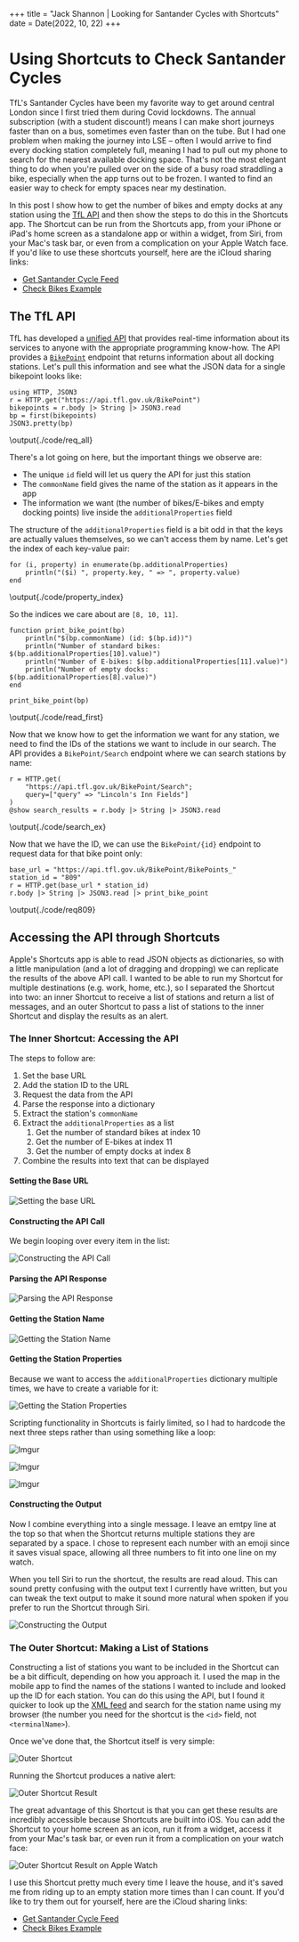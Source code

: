 +++
title = "Jack Shannon | Looking for Santander Cycles with Shortcuts"
date = Date(2022, 10, 22)
+++

# Using Shortcuts to Check Santander Cycles

TfL's Santander Cycles have been my favorite way to get around central London since I first tried them during Covid lockdowns. The annual subscription (with a student discount!) means I can make short journeys faster than on a bus, sometimes even faster than on the tube. But I had one problem when making the journey into LSE – often I would arrive to find every docking station completely full, meaning I had to pull out my phone to search for the nearest available docking space. That's not the most elegant thing to do when you're pulled over on the side of a busy road straddling a bike, especially when the app turns out to be frozen. I wanted to find an easier way to check for empty spaces near my destination.

In this post I show how to get the number of bikes and empty docks at any station using the [TfL API](https://tfl.gov.uk/info-for/open-data-users/unified-api#on-this-page-1) and then show the steps to do this in the Shortcuts app. The Shortcut can be run from the Shortcuts app, from your iPhone or iPad's home screen as a standalone app or within a widget, from Siri, from your Mac's task bar, or even from a complication on your Apple Watch face. If you'd like to use these shortcuts yourself, here are the iCloud sharing links:

- [Get Santander Cycle Feed](https://www.icloud.com/shortcuts/c09620f69b804c62a11f2c8bb4b2b5ef)
- [Check Bikes Example](https://www.icloud.com/shortcuts/d02693b7d1204478a7cf881c6c4de5db)

## The TfL API

TfL has developed a [unified API](https://tfl.gov.uk/info-for/open-data-users/unified-api#on-this-page-1) that provides real-time information about its services to anyone with the appropriate programming know-how. The API provides a [`BikePoint`](https://api.tfl.gov.uk/swagger/ui/index.html?url=/swagger/docs/v1#!/BikePoint/BikePoint_GetAll) endpoint that returns information about all docking stations. Let's pull this information and see what the JSON data for a single bikepoint looks like:

```julia:./code/req_all
using HTTP, JSON3
r = HTTP.get("https://api.tfl.gov.uk/BikePoint")
bikepoints = r.body |> String |> JSON3.read
bp = first(bikepoints)
JSON3.pretty(bp)
```
\output{./code/req_all}

There's a lot going on here, but the important things we observe are:

- The unique `id` field will let us query the API for just this station
- The `commonName` field gives the name of the station as it appears in the app
- The information we want (the number of bikes/E-bikes and empty docking points) live inside the `additionalProperties` field

The structure of the `additionalProperties` field is a bit odd in that the keys are actually values themselves, so we can't access them by name. Let's get the index of each key-value pair:

```julia:./code/property_index
for (i, property) in enumerate(bp.additionalProperties)
    println("($i) ", property.key, " => ", property.value)
end
```
\output{./code/property_index}

So the indices we care about are `[8, 10, 11]`.

```julia:./code/read_first
function print_bike_point(bp)
    println("$(bp.commonName) (id: $(bp.id))")
    println("Number of standard bikes: $(bp.additionalProperties[10].value)")
    println("Number of E-bikes: $(bp.additionalProperties[11].value)")
    println("Number of empty docks: $(bp.additionalProperties[8].value)")
end

print_bike_point(bp)
```
\output{./code/read_first}

Now that we know how to get the information we want for any station, we need to find the IDs of the stations we want to include in our search. The API provides a `BikePoint/Search` endpoint where we can search stations by name:

```julia:./code/search_ex
r = HTTP.get(
    "https://api.tfl.gov.uk/BikePoint/Search";
    query=["query" => "Lincoln's Inn Fields"]
)
@show search_results = r.body |> String |> JSON3.read
```
\output{./code/search_ex}

Now that we have the ID, we can use the `BikePoint/{id}` endpoint to request data for that bike point only:

```julia:./code/req809
base_url = "https://api.tfl.gov.uk/BikePoint/BikePoints_"
station_id = "809"
r = HTTP.get(base_url * station_id)
r.body |> String |> JSON3.read |> print_bike_point
```
\output{./code/req809}

## Accessing the API through Shortcuts

Apple's Shortcuts app is able to read JSON objects as dictionaries, so with a little manipulation (and a lot of dragging and dropping) we can replicate the results of the above API call. I wanted to be able to run my Shortcut for multiple destinations (e.g. work, home, etc.), so I separated the Shortcut into two: an inner Shortcut to receive a list of stations and return a list of messages, and an outer Shortcut to pass a list of stations to the inner Shortcut and display the results as an alert.

### The Inner Shortcut: Accessing the API

The steps to follow are:

1. Set the base URL
2. Add the station ID to the URL
3. Request the data from the API
4. Parse the response into a dictionary
5. Extract the station's `commonName`
6. Extract the `additionalProperties` as a list
   1. Get the number of standard bikes at index 10
   2. Get the number of E-bikes at index 11
   3. Get the number of empty docks at index 8
7. Combine the results into text that can be displayed

#### Setting the Base URL

![Setting the base URL](https://i.imgur.com/pxozQqv.jpg)

#### Constructing the API Call

We begin looping over every item in the list:

![Constructing the API Call](https://i.imgur.com/9xawuLo.jpg)

#### Parsing the API Response

![Parsing the API Response](https://i.imgur.com/TOyDXSe.jpg)

#### Getting the Station Name

![Getting the Station Name](https://i.imgur.com/IDb1pZp.jpg)

#### Getting the Station Properties

Because we want to access the `additionalProperties` dictionary multiple times, we have to create a variable for it:

![Getting the Station Properties](https://i.imgur.com/Fl5qHd5.jpg)

Scripting functionality in Shortcuts is fairly limited, so I had to hardcode the next three steps rather than using something like a loop:

![Imgur](https://i.imgur.com/2NKDqoe.jpg)

![Imgur](https://i.imgur.com/w3SphGm.jpg)

![Imgur](https://i.imgur.com/TPAqt0b.jpg)

#### Constructing the Output

Now I combine everything into a single message. I leave an emtpy line at the top so that when the Shortcut returns multiple stations they are separated by a space. I chose to represent each number with an emoji since it saves visual space, allowing all three numbers to fit into one line on my watch.

When you tell Siri to run the shortcut, the results are read aloud. This can sound pretty confusing with the output text I currently have written, but you can tweak the text output to make it sound more natural when spoken if you prefer to run the Shortcut through Siri.

![Constructing the Output](https://i.imgur.com/s6tX0Ng.jpg)

### The Outer Shortcut: Making a List of Stations

Constructing a list of stations you want to be included in the Shortcut can be a bit difficult, depending on how you approach it. I used the map in the mobile app to find the names of the stations I wanted to include and looked up the ID for each station. You can do this using the API, but I found it quicker to look up the [XML feed](https://tfl.gov.uk/tfl/syndication/feeds/cycle-hire/livecyclehireupdates.xml) and search for the station name using my browser (the number you need for the shortcut is the `<id>` field, not `<terminalName>`).

Once we've done that, the Shortcut itself is very simple:

![Outer Shortcut](https://i.imgur.com/T4x9Xgg.jpg)

Running the Shortcut produces a native alert:

![Outer Shortcut Result](https://i.imgur.com/3ehTuKz.jpg)

The great advantage of this Shortcut is that you can get these results are incredibly accessible because Shortcuts are built into iOS. You can add the Shortcut to your home screen as an icon, run it from a widget, access it from your Mac's task bar, or even run it from a complication on your watch face:

![Outer Shortcut Result on Apple Watch](https://i.imgur.com/jGhff4h.png)

I use this Shortcut pretty much every time I leave the house, and it's saved me from riding up to an empty station more times than I can count. If you'd like to try them out for yourself, here are the iCloud sharing links:

- [Get Santander Cycle Feed](https://www.icloud.com/shortcuts/c09620f69b804c62a11f2c8bb4b2b5ef)
- [Check Bikes Example](https://www.icloud.com/shortcuts/d02693b7d1204478a7cf881c6c4de5db)